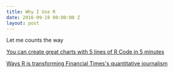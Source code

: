 ```yaml
---
title: Why I Use R
date: 2016-09-18 00:00:00 Z
layout: post
---
```


Let me counts the way

[You can create great charts with 5 lines of R Code in 5 minutes](http://blog.revolutionanalytics.com/2016/08/five-great-charts-in-5-lines-of-r-code-each.html)

[Ways R is transforming Financial Times's quantitative journalism](http://johnburnmurdoch.github.io/slides/r-ggplot/#/)
